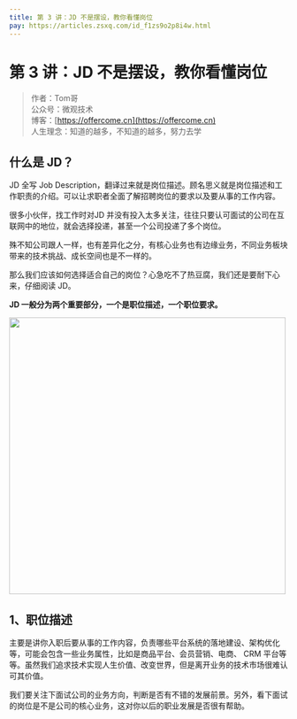 ```yaml
---
title: 第 3 讲：JD 不是摆设，教你看懂岗位
pay: https://articles.zsxq.com/id_f1zs9o2p8i4w.html
---
```


#  第 3 讲：JD 不是摆设，教你看懂岗位

> 作者：Tom哥
> <br/>公众号：微观技术
> <br/> 博客：[https://offercome.cn](https://offercome.cn)
> <br/> 人生理念：知道的越多，不知道的越多，努力去学



## 什么是 JD？

JD 全写 Job Description，翻译过来就是岗位描述。顾名思义就是岗位描述和工作职责的介绍。可以让求职者全面了解招聘岗位的要求以及要从事的工作内容。

很多小伙伴，找工作时对JD 并没有投入太多关注，往往只要认可面试的公司在互联网中的地位，就会选择投递，甚至一个公司投递了多个岗位。

殊不知公司跟人一样，也有差异化之分，有核心业务也有边缘业务，不同业务板块带来的技术挑战、成长空间也是不一样的。

那么我们应该如何选择适合自己的岗位？心急吃不了热豆腐，我们还是要耐下心来，仔细阅读 JD。

**JD 一般分为两个重要部分，一个是职位描述，一个职位要求。**


<div align="left">
    <img src="https://offercome.cn/images/pay/interview/3-1.png" width="500px">
</div>


## 1、职位描述

主要是讲你入职后要从事的工作内容，负责哪些平台系统的落地建设、架构优化等，可能会包含一些业务属性，比如是商品平台、会员营销、电商、 CRM 平台等等。虽然我们追求技术实现人生价值、改变世界，但是离开业务的技术市场很难认可其价值。

我们要关注下面试公司的业务方向，判断是否有不错的发展前景。另外，看下面试的岗位是不是公司的核心业务，这对你以后的职业发展是否很有帮助。